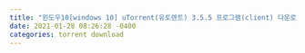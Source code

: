 ```yaml
---
title: "윈도우10[windows 10] uTorrent(유토렌트) 3.5.5 프로그램(client) 다운로드"
date: 2021-01-28 08:26:28 -0400
categories: torrent download
---
```

<div style='height:0;overflow:hidden'>
2021-01-28-downloadTorrent.md 

카테고리

검색하기
앱피아
프로필사진
끔손
글쓰기
방명록
RSS
관리
IT_OS_ETC../[OS]Windows10
윈도우10[windows 10] uTorrent(유토렌트) 3.5.5 프로그램(client) 다운로드 및 설치하기
SmartLeader 끔손 2020. 6. 10. 07:17

 
윈도우10[windows 10] uTorrent(유토렌트) 3.5.5 프로그램(client) 설치하기
 

이번 포스팅은 uTorrent(유토렌트)프로그램을 다운로드 하고 설치하는 과정에 대해서 포스팅을 할려고 합니다. 실제 토렌트 관련된 파일은 인터넷에 많고, 상당히 많은 자료들이 공유 되어 있습니다. 단, 받은 자료들에는 악성 코드 들이 있을 수 있기 때문에 관련해서는 조심해야 합니다. 먼저, 하기 링크인 uTorrent(유토렌트) 공식 사이트에 방문하여 다운 로드 받으셔야 합니다. 

https://www.utorrent.com/intl/ko/downloads/win

 
Windows Downloads -

Download the official µTorrent® (uTorrent) torrent client for Windows, Mac, Android or Linux-- uTorrent is the #1 bittorrent download client on desktops worldwide.

www.utorrent.com
처음 화면은 uTorrent Web버전을 광고 하고 있기 때문에, 관련해서 스크롤을 다운하여 uTorrent 안정 버전이라는 부분을 다음과 같이 "지금 다운로드"를 클릭하여 다운로드 받으셔야 합니다. 


uTorrent(유토렌트) 공식사이트
uTorrent(유토렌트) 공식사이트에서 위에서 "지금 다운로드" 부분을 클릭하시면 자동으로 다운로드가 시작됩니다. 다운로드가 완료되면 다음과 같이 좌측 하단에 아이콘이 완료되어 있을 것입니다. 이 부분은 실행해 주시면 됩니다. 


uTorrent(유토렌트) 공식사이트에서 다운로드 완료 화면 
처음 실행하시면 다음과 같은 다이어로그가 나타나면서 설치를 진행하겠다는 것을 명시합니다. 여기에서는 현재 설치하고자 하는 uTorrent(유토렌트) 버전을 명시하고 있습니다. 여기에서 [Next]아이콘을 클릭해 주시길 바랍니다. 


uTorrent(유토렌트) 설치 진행화면 
그 다음 화면에서는 무료 버전에 대해서 보안 및 다양한 문제에 대해서 경고를 하고 있습니다. 즉, 유료 버전을 사용하라는 일종의 광고를 하고 있습니다. 여기에서도 [Next]아이콘을 클릭해 주시길 바랍니다. 


uTorrent(유토렌트) 설치 진행화면 - 보안상의 문제 경고 
그리고 사용권에 관련된 라이센싱에 대한 안내를 하고 있습니다. 여기에서 [Agree]아이콘을 클릭해 주시길 바랍니다. 


uTorrent(유토렌트) 설치 진행화면 - 라이센스 관련 안내 
그런 후에는 광고와 관련된 툴에 대해서 설치를 권장하는 부분이 나옵니다. 이런 부분이 있으면 전 당연히 스킵합니다. 단, 하단에 보이는 McAfee 부분에서는 "Install McAfee WebAdvisor"의 앞 체크박스를 해제하신 후에 [Next]부분을 클릭해 주시길 바랍니다. 


uTorrent(유토렌트) 설치 진행화면 - 외부 툴 설치 광고 
다음 화면도 앞서 화면과 같습니다. Optional Offer의 경우 모두 동일한 광고라고 보시면 됩니다.


uTorrent(유토렌트) 설치 진행화면 - 외부 툴 설치 광고 
그런 후에 다음과 같은 화면에서 아이콘을 생성하실 건지, 아니면 메뉴를 생성하시길 건지에 대해서 선택하신 후에 [Next]버튼을 클릭해 주시길 바랍니다. 


uTorrent(유토렌트) 설치 진행화면 - 바탕화면 아이콘, 메뉴생성 여부 확인 
그런 후에 여기에서는 몇가지 설정들이 있습니다. Addtional Settings에서는 첫번째 부분의 방화벽 예외 설치 인 부분이고, 그다음 부분은 윈도우 시작시에 동작할 수 있게 하는 시작프로그램에 등록하는 것입니다. 여기에서 필요로 하신 부분은 선택하신 후에 [Next]부분을 클릭해 주시길 바랍니다. 


uTorrent(유토렌트) 설치 진행화면 - 설정
위와 과정에서는 설치 진행화면이 나타나고나서, 다음과 같은 화면이 나타납니다. 즉, 설치가 완료된 것입니다. 설치가 완료되면, Torrent확장자를 가진 torrent(토렌트) 파일을 다운로드하실 수 있습니다. 


uTorrent(유토렌트) 설치 진행완료 화면 
위의 화면에서와 같이 설치를 완료하시고, 실행하시면 다음과 같은 화면이 나타납니다. 정상적으로 토렌트 화면이 동작하는 것을 확인할 수 있습니다. 


uTorrent(유토렌트) 동작화면 
이렇게 하시면 정상적으로 uTorrent(유토렌트) 3.5.5 프로그램(client) 다운로드 하시고, 설치를 하신 것입니다. 설치하시고자 하시는 분들에게 도움이 되셨으면 좋겠습니다. 

 

이번 포스팅에서는 윈도우10[windows 10] uTorrent(유토렌트) 3.5.5 프로그램(client) 다운로드 및 설치하기 라는 주제로 포스팅을 진행해 봤습니다. 궁금하신 점이나 문의 사항이 있으시면 댓글 및 방명록에 글 남겨 주시길 바랍니다. 

 

 

 

좋아요1
공유하기글 요소구독하기
저작자표시비영리변경금지
카카오스토리
트위터
페이스북
'IT_OS_ETC.. > [OS]Windows10' 카테고리의 다른 글
윈도우10[windows 10] 컴퓨터 화면 녹화 프로그램 오캠(oCam) 설치하기, 사용방법  (0)	2020.06.20
윈도우10[windows 10] 시작프로그램 설정/부팅 후 프로그램 자동 실행 막기  (0)	2020.06.14
윈도우10[windows 10] uTorrent(유토렌트) 3.5.5 프로그램(client) 다운로드 및 설치하기  (0)	2020.06.10
윈도우10[windows 10] 동영상 재생 플레이어(카카오(구. 다음) 팟플레이어) 설치하기  (0)	2020.06.06
윈도우10[windows 10] 가상화 머신 VMware Workstation 15 다운로드 받기 및 설치하기  (0)	2020.05.30
윈도우 10[windows 10] 아이폰 사진HEIC을 JPEG/JPG, PNG로 변환하기(iMazing HEIC Convert)  (0)	2020.05.27
Tag
utorrent, utorrent다운로드, utorrent설치, 윈도우10, 유토렌트, 유토렌트다운로드, 유토렌트설치
 
'IT_OS_ETC../[OS]Windows10' Related Articles

윈도우10[windows 10] 컴퓨터 화면 녹화 프로그램 오캠(oCam) 설치하기, 사용방법
2020.06.20

윈도우10[windows 10] 시작프로그램 설정/부팅 후 프로그램 자동 실행 막기
2020.06.14

윈도우10[windows 10] 동영상 재생 플레이어(카카오(구. 다음) 팟플레이어) 설치하기
2020.06.06

윈도우10[windows 10] 가상화 머신 VMware Workstation 15 다운로드 받기 및 설치하기
2020.05.30more
 
0 Comments
Secret
여러분의 소중한 댓글을 입력해주세요
 Send
Prev1···237238239240241242243244245···440Next
Blog is powered by kakao / Designed by Tistory
앱피아 구독하기
